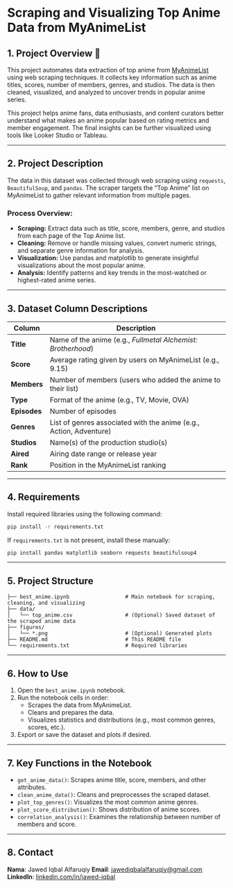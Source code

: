 
# Scraping and Visualizing Top Anime Data from MyAnimeList

## 1. Project Overview 📌  
This project automates data extraction of top anime from [MyAnimeList](https://myanimelist.net) using web scraping techniques. It collects key information such as anime titles, scores, number of members, genres, and studios. The data is then cleaned, visualized, and analyzed to uncover trends in popular anime series.

This project helps anime fans, data enthusiasts, and content curators better understand what makes an anime popular based on rating metrics and member engagement. The final insights can be further visualized using tools like Looker Studio or Tableau.

---

## 2. Project Description  
The data in this dataset was collected through web scraping using `requests`, `BeautifulSoup`, and `pandas`. The scraper targets the “Top Anime” list on MyAnimeList to gather relevant information from multiple pages.

### Process Overview:
- **Scraping:** Extract data such as title, score, members, genre, and studios from each page of the Top Anime list.
- **Cleaning:** Remove or handle missing values, convert numeric strings, and separate genre information for analysis.
- **Visualization:** Use pandas and matplotlib to generate insightful visualizations about the most popular anime.
- **Analysis:** Identify patterns and key trends in the most-watched or highest-rated anime series.

---

## 3. Dataset Column Descriptions  
| Column              | Description                                                                 |
|---------------------|-----------------------------------------------------------------------------|
| **Title**           | Name of the anime (e.g., *Fullmetal Alchemist: Brotherhood*)               |
| **Score**           | Average rating given by users on MyAnimeList (e.g., 9.15)                   |
| **Members**         | Number of members (users who added the anime to their list)                 |
| **Type**            | Format of the anime (e.g., TV, Movie, OVA)                                  |
| **Episodes**        | Number of episodes                                                          |
| **Genres**          | List of genres associated with the anime (e.g., Action, Adventure)          |
| **Studios**         | Name(s) of the production studio(s)                                         |
| **Aired**           | Airing date range or release year                                           |
| **Rank**            | Position in the MyAnimeList ranking                                         |

---

## 4. Requirements  
Install required libraries using the following command:

```bash
pip install -r requirements.txt
```

If `requirements.txt` is not present, install these manually:

```bash
pip install pandas matplotlib seaborn requests beautifulsoup4
```

---

## 5. Project Structure  

```
├── best_anime.ipynb                  # Main notebook for scraping, cleaning, and visualizing
├── data/
│   └── top_anime.csv                 # (Optional) Saved dataset of the scraped anime data
├── figures/
│   └── *.png                         # (Optional) Generated plots
├── README.md                         # This README file
└── requirements.txt                  # Required libraries
```

---

## 6. How to Use  
1. Open the `best_anime.ipynb` notebook.
2. Run the notebook cells in order:
   - Scrapes the data from MyAnimeList.
   - Cleans and prepares the data.
   - Visualizes statistics and distributions (e.g., most common genres, scores, etc.).
3. Export or save the dataset and plots if desired.

---

## 7. Key Functions in the Notebook  

- `get_anime_data()`: Scrapes anime title, score, members, and other attributes.
- `clean_anime_data()`: Cleans and preprocesses the scraped dataset.
- `plot_top_genres()`: Visualizes the most common anime genres.
- `plot_score_distribution()`: Shows distribution of anime scores.
- `correlation_analysis()`: Examines the relationship between number of members and score.

---

## 8. Contact  

**Nama**: Jawed Iqbal Alfaruqiy
**Email**: jawediqbalalfaruqiy@gmail.com  
**LinkedIn**: [linkedin.com/in/jawed-iqbal](https://www.linkedin.com/in/jawed-iqbal)
